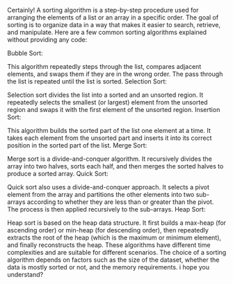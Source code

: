 Certainly! A sorting algorithm is a step-by-step procedure used for arranging the elements of a list or an array in a specific order. The goal of sorting is to organize data in a way that makes it easier to search, retrieve, and manipulate. Here are a few common sorting algorithms explained without providing any code:

Bubble Sort:

This algorithm repeatedly steps through the list, compares adjacent elements, and swaps them if they are in the wrong order. The pass through the list is repeated until the list is sorted.
Selection Sort:

Selection sort divides the list into a sorted and an unsorted region. It repeatedly selects the smallest (or largest) element from the unsorted region and swaps it with the first element of the unsorted region.
Insertion Sort:

This algorithm builds the sorted part of the list one element at a time. It takes each element from the unsorted part and inserts it into its correct position in the sorted part of the list.
Merge Sort:

Merge sort is a divide-and-conquer algorithm. It recursively divides the array into two halves, sorts each half, and then merges the sorted halves to produce a sorted array.
Quick Sort:

Quick sort also uses a divide-and-conquer approach. It selects a pivot element from the array and partitions the other elements into two sub-arrays according to whether they are less than or greater than the pivot. The process is then applied recursively to the sub-arrays.
Heap Sort:

Heap sort is based on the heap data structure. It first builds a max-heap (for ascending order) or min-heap (for descending order), then repeatedly extracts the root of the heap (which is the maximum or minimum element), and finally reconstructs the heap.
These algorithms have different time complexities and are suitable for different scenarios. The choice of a sorting algorithm depends on factors such as the size of the dataset, whether the data is mostly sorted or not, and the memory requirements. i hope you understand?
